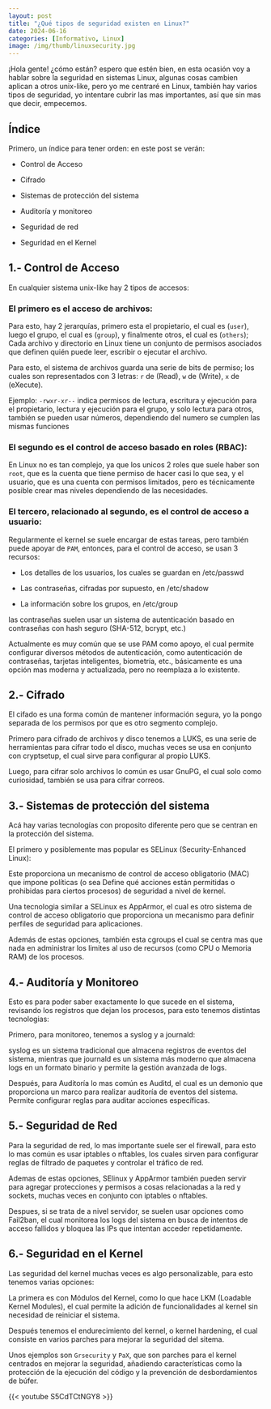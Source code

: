 ```yaml
---
layout: post
title: "¿Qué tipos de seguridad existen en Linux?"
date: 2024-06-16
categories: [Informativo, Linux]
image: /img/thumb/linuxsecurity.jpg
---
```


¡Hola gente! ¿cómo están? espero que estén bien, en esta ocasión voy a hablar sobre la seguridad en sistemas Linux, algunas cosas cambien aplican a otros unix-like, pero yo me centraré en Linux, también hay varios tipos de seguridad, yo intentare cubrir las mas importantes, así que sin mas que decir, empecemos.

## Índice

Primero, un índice para tener orden:
en este post se verán:

- Control de Acceso

- Cifrado

- Sistemas de protección del sistema

- Auditoría y monitoreo

- Seguridad de red

- Seguridad en el Kernel

## 1.- Control de Acceso

En cualquier sistema unix-like hay 2 tipos de accesos:

### El primero es el acceso de archivos:

Para esto, hay 2 jerarquías, primero esta el propietario, el cual es (`user`), luego el grupo, el cual es (`group`), y finalmente otros, el cual es (`others`); Cada archivo y directorio en Linux tiene un conjunto de permisos asociados que definen quién puede leer, escribir o ejecutar el archivo.

Para esto, el sistema de archivos guarda una serie de bits de permiso; los cuales son representados con 3 letras:
`r` de (Read), `w` de (Write), `x` de (eXecute).

Ejemplo: `-rwxr-xr--` indica permisos de lectura, escritura y ejecución para el propietario, lectura y ejecución para el grupo, y solo lectura para otros, también se pueden usar números, dependiendo del numero se cumplen las mismas funciones

### El segundo es el control de acceso basado en roles (RBAC):

En Linux no es tan complejo, ya que los unicos 2 roles que suele haber son `root`, que es la cuenta que tiene permiso de hacer casi lo que sea, y el usuario, que es una cuenta con permisos limitados, pero es técnicamente posible crear mas niveles dependiendo de las necesidades.

### El tercero, relacionado al segundo, es el control de acceso a usuario:

Regularmente el kernel se suele encargar de estas tareas, pero también puede apoyar de `PAM`, entonces, para el control de acceso, se usan 3 recursos:

- Los detalles de los usuarios, los cuales se guardan en /etc/passwd

- Las contraseñas, cifradas por supuesto, en /etc/shadow

- La información sobre los grupos, en /etc/group

las contraseñas suelen usar un sistema de autenticación basado en contraseñas con hash seguro (SHA-512, bcrypt, etc.)

Actualmente es muy común que se use PAM como apoyo, el cual permite configurar diversos métodos de autenticación, como autenticación de contraseñas, tarjetas inteligentes, biometría, etc., básicamente es una opción mas moderna y actualizada, pero no reemplaza a lo existente.

## 2.- Cifrado

El cifado es una forma común de mantener información segura, yo la pongo separada de los permisos por que es otro segmento complejo.

Primero para cifrado de archivos y disco tenemos a LUKS, es una serie de herramientas para cifrar todo el disco, muchas veces se usa en conjunto con cryptsetup, el cual sirve para configurar al propio LUKS.

Luego, para cifrar solo archivos lo común es usar GnuPG, el cual solo como curiosidad, también se usa para cifrar correos.

## 3.- Sistemas de protección del sistema

Acá hay varias tecnologías con proposito diferente pero que se centran en la protección del sistema.

El primero y posiblemente mas popular es SELinux (Security-Enhanced Linux):

Este proporciona un mecanismo de control de acceso obligatorio (MAC) que impone políticas (o sea Define qué acciones están permitidas o prohibidas para ciertos procesos) de seguridad a nivel de kernel.

Una tecnologia similar a SELinux es AppArmor, el cual es otro sistema de control de acceso obligatorio que proporciona un mecanismo para definir perfiles de seguridad para aplicaciones.

Además de estas opciones, también esta cgroups el cual se centra mas que nada en administrar los limites al uso de recursos (como CPU o Memoria RAM) de los procesos.

## 4.- Auditoría y Monitoreo

Esto es para poder saber exactamente lo que sucede en el sistema, revisando los registros que dejan los procesos, para esto tenemos distintas tecnologias:

Primero, para monitoreo, tenemos a syslog y a journald:

syslog es un sistema tradicional que almacena registros de eventos del sistema, mientras que journald es un sistema más moderno que almacena logs en un formato binario y permite la gestión avanzada de logs.

Después, para Auditoría lo mas común es Auditd, el cual es un demonio que proporciona un marco para realizar auditoría de eventos del sistema. Permite configurar reglas para auditar acciones específicas.

## 5.- Seguridad de Red

Para la seguridad de red, lo mas importante suele ser el firewall, para esto lo mas común es usar iptables o nftables, los cuales sirven para configurar reglas de filtrado de paquetes y controlar el tráfico de red.

Ademas de estas opciones, SElinux y AppArmor también pueden servir para agregar protecciones y permisos a cosas relacionadas a la red y sockets, muchas veces en conjunto con iptables o nftables.

Despues, si se trata de a nivel servidor, se suelen usar opciones como Fail2ban, el cual monitorea los logs del sistema en busca de intentos de acceso fallidos y bloquea las IPs que intentan acceder repetidamente.

## 6.- Seguridad en el Kernel

Las seguridad del kernel muchas veces es algo personalizable, para esto tenemos varias opciones:

La primera es con Módulos del Kernel, como lo que hace LKM (Loadable Kernel Modules), el cual permite la adición de funcionalidades al kernel sin necesidad de reiniciar el sistema.

Después tenemos el endurecimiento del kernel, o kernel hardening, el cual consiste en varios parches para mejorar la seguridad del sitema.

Unos ejemplos son `Grsecurity` y `PaX`, que son parches para el kernel centrados en mejorar la seguridad, añadiendo características como la protección de la ejecución del código y la prevención de desbordamientos de búfer.

{{< youtube S5CdTCtNGY8 >}}
